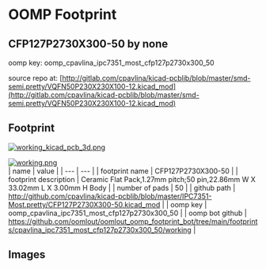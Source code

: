 # OOMP Footprint  
## CFP127P2730X300-50  by none  
  
oomp key: oomp_cpavlina_ipc7351_most_cfp127p2730x300_50  
  
source repo at: [http://gitlab.com/cpavlina/kicad-pcblib/blob/master/smd-semi.pretty/VQFN50P230X230X100-12.kicad_mod](http://gitlab.com/cpavlina/kicad-pcblib/blob/master/smd-semi.pretty/VQFN50P230X230X100-12.kicad_mod)  
## Footprint  
  
[![working_kicad_pcb_3d.png](working_kicad_pcb_3d_600.png)](working_kicad_pcb_3d.png)  
  
[![working.png](working_600.png)](working.png)  
| name | value | 
| --- | --- | 
| footprint name | CFP127P2730X300-50 | 
| footprint description | Ceramic Flat Pack,1.27mm pitch;50 pin,22.86mm W X 33.02mm L X 3.00mm H Body | 
| number of pads | 50 | 
| github path | http://github.com/cpavlina/kicad-pcblib/blob/master/IPC7351-Most.pretty/CFP127P2730X300-50.kicad_mod | 
| oomp key | oomp_cpavlina_ipc7351_most_cfp127p2730x300_50 | 
| oomp bot github | https://github.com/oomlout/oomlout_oomp_footprint_bot/tree/main/footprints/cpavlina_ipc7351_most_cfp127p2730x300_50/working | 
## Images  
